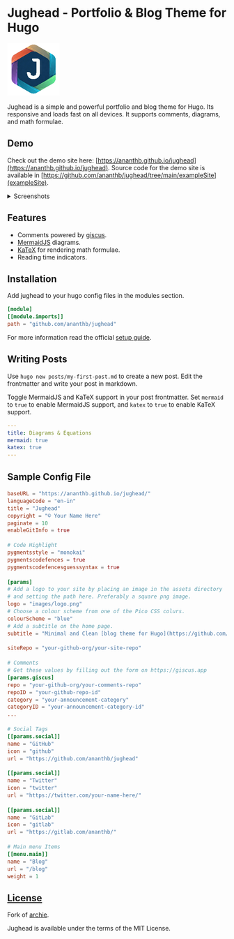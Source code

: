 # Jughead - Portfolio & Blog Theme for Hugo

![logo](images/logo.png)

Jughead is a simple and powerful portfolio and blog theme for Hugo.
Its responsive and loads fast on all devices.
It supports comments, diagrams, and math formulae.

## Demo

Check out the demo site here: [https://ananthb.github.io/jughead](https://ananthb.github.io/jughead).
Source code for the demo site is available in [https://github.com/ananthb/jughead/tree/main/exampleSite](exampleSite).

<details>

<summary>Screenshots</summary>

![Home](https://raw.githubusercontent.com/ananthb/jughead/main/images/screenshot.png)
![Home Dark](https://raw.githubusercontent.com/ananthb/jughead/main/images/screenshot-dark.png)
![Typography](https://raw.githubusercontent.com/ananthb/jughead/main/images/typography.png)
![Typography Dark](https://raw.githubusercontent.com/ananthb/jughead/main/images/typography-dark.png)
![Mobile](https://raw.githubusercontent.com/ananthb/jughead/main/images/mobile.png)
![Mobile Dark](https://raw.githubusercontent.com/ananthb/jughead/main/images/mobile-dark.png)

</details>

## Features

- Comments powered by [giscus](https://giscus.app).
- [MermaidJS](https://mermaid.js.org) diagrams.
- [KaTeX](https://katex.org) for rendering math formulae.
- Reading time indicators.

## Installation

Add jughead to your hugo config files in the modules section.

```toml
[module]
[[module.imports]]
path = "github.com/ananthb/jughead"
```

For more information read the official [setup guide](https://gohugo.io/installation).

## Writing Posts

Use `hugo new posts/my-first-post.md` to create a new post.
Edit the frontmatter and write your post in markdown.

Toggle MermaidJS and KaTeX support in your post frontmatter.
Set `mermaid` to `true` to enable MermaidJS support,
and `katex` to `true` to enable KaTeX support.

```yml
---
title: Diagrams & Equations
mermaid: true
katex: true
---
```

## Sample Config File

```toml
baseURL = "https://ananthb.github.io/jughead/"
languageCode = "en-in"
title = "Jughead"
copyright = "© Your Name Here"
paginate = 10
enableGitInfo = true

# Code Highlight
pygmentsstyle = "monokai"
pygmentscodefences = true
pygmentscodefencesguesssyntax = true

[params]
# Add a logo to your site by placing an image in the assets directory
# and setting the path here. Preferably a square png image.
logo = "images/logo.png"
# Choose a colour scheme from one of the Pico CSS colurs.
colourScheme = "blue"
# Add a subtitle on the home page.
subtitle = "Minimal and Clean [blog theme for Hugo](https://github.com/ananthb/jughead)"

siteRepo = "your-github-org/your-site-repo"

# Comments
# Get these values by filling out the form on https://giscus.app
[params.giscus]
repo = "your-github-org/your-comments-repo"
repoID = "your-github-repo-id"
category = "your-announcement-category"
categoryID = "your-announcement-category-id"
...

# Social Tags
[[params.social]]
name = "GitHub"
icon = "github"
url = "https://github.com/ananthb/jughead"

[[params.social]]
name = "Twitter"
icon = "twitter"
url = "https://twitter.com/your-name-here/"

[[params.social]]
name = "GitLab"
icon = "gitlab"
url = "https://gitlab.com/ananthb/"

# Main menu Items
[[menu.main]]
name = "Blog"
url = "/blog"
weight = 1
```

## [License](LICENSE)

Fork of [archie](https://github.com/athul/archie).

Jughead is available under the terms of the MIT License.
